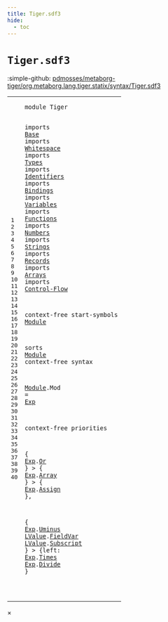 ```yaml
---
title: Tiger.sdf3
hide:
  - toc
---
```


# `Tiger.sdf3`

:simple-github: [pdmosses/metaborg-tiger/org.metaborg.lang.tiger.statix/syntax/Tiger.sdf3]

[pdmosses/metaborg-tiger/org.metaborg.lang.tiger.statix/syntax/Tiger.sdf3]: https://github.com/pdmosses/metaborg-tiger/blob/master/org.metaborg.lang.tiger.statix/syntax/Tiger.sdf3 "The source file on GitHub"

<div class="sdf3"><table class="highlighttable"><tbody><tr><td class="linenos"><div class="linenodiv"><pre><span></span>1
2
3
4
5
6
7
8
9
10
11
12
13
14
15
16
17
18
19
20
21
22
23
24
25
26
27
28
29
30
31
32
33
34
35
36
37
38
39
40
</pre></div></td>
<td class="code"><pre><code><span class="keyword">module</span> <span id="Tiger_1_8" title="Not referenced">Tiger</span>

<span class="keyword">imports</span> <a href="../Base.sdf3/#Base_1_8" id="Base_3_9" title="Defined at ../Base.sdf3 line 1">Base</a>
<span class="keyword">imports</span> <a href="../Whitespace.sdf3/#Whitespace_1_8" id="Whitespace_4_9" title="Defined at ../Whitespace.sdf3 line 1">Whitespace</a>
<span class="keyword">imports</span> <a href="../Types.sdf3/#Types_1_8" id="Types_5_9" title="Defined at ../Types.sdf3 line 1">Types</a>
<span class="keyword">imports</span> <a href="../Identifiers.sdf3/#Identifiers_1_8" id="Identifiers_6_9" title="Defined at ../Identifiers.sdf3 line 1">Identifiers</a>
<span class="keyword">imports</span> <a href="../Bindings.sdf3/#Bindings_1_8" id="Bindings_7_9" title="Defined at ../Bindings.sdf3 line 1">Bindings</a>
<span class="keyword">imports</span> <a href="../Variables.sdf3/#Variables_1_8" id="Variables_8_9" title="Defined at ../Variables.sdf3 line 1">Variables</a>
<span class="keyword">imports</span> <a href="../Functions.sdf3/#Functions_1_8" id="Functions_9_9" title="Defined at ../Functions.sdf3 line 1">Functions</a>
<span class="keyword">imports</span> <a href="../Numbers.sdf3/#Numbers_1_8" id="Numbers_10_9" title="Defined at ../Numbers.sdf3 line 1">Numbers</a>
<span class="keyword">imports</span> <a href="../Strings.sdf3/#Strings_1_8" id="Strings_11_9" title="Defined at ../Strings.sdf3 line 1">Strings</a>
<span class="keyword">imports</span> <a href="../Records.sdf3/#Records_1_8" id="Records_12_9" title="Defined at ../Records.sdf3 line 1">Records</a>
<span class="keyword">imports</span> <a href="../Arrays.sdf3/#Arrays_1_8" id="Arrays_13_9" title="Defined at ../Arrays.sdf3 line 1">Arrays</a>
<span class="keyword">imports</span> <a href="../Control-Flow.sdf3/#Control-Flow_1_8" id="Control-Flow_14_9" title="Defined at ../Control-Flow.sdf3 line 1">Control-Flow</a>

<span class="keyword">context-free start-symbols</span> <a href="#Module_18_7" id="Module_16_28" title="Defined at line 18, 21">Module</a>

<span class="keyword">sorts</span> <a href="#Module_16_28" id="Module_18_7" title="Referenced at line 16">Module</a>
<span class="keyword">context-free syntax</span>

  <a href="#Module_16_28" id="Module_21_3" title="Referenced at line 16">Module</a>.<span class="cons_Constructor"><span id="Mod_21_10" title="Not referenced">Mod</span></span> = <a href="../Variables.sdf3/#Exp_16_3" id="Exp_21_16" title="Defined at ../Variables.sdf3 line 16">Exp</a>

<span class="keyword">context-free priorities</span>

  {
    <a href="../Variables.sdf3/#Exp_16_3" id="Exp_26_5" title="Defined at ../Variables.sdf3 line 16">Exp</a>.<span class="cons_Constructor"><a href="../Numbers.sdf3/#Or_35_7" id="Or_26_9" title="Defined at ../Numbers.sdf3 line 35">Or</a></span>
  } &gt; {
    <a href="../Variables.sdf3/#Exp_16_3" id="Exp_28_5" title="Defined at ../Variables.sdf3 line 16">Exp</a>.<span class="cons_Constructor"><a href="../Arrays.sdf3/#Array_8_7" id="Array_28_9" title="Defined at ../Arrays.sdf3 line 8">Array</a></span>
  } &gt; {
    <a href="../Variables.sdf3/#Exp_16_3" id="Exp_30_5" title="Defined at ../Variables.sdf3 line 16">Exp</a>.<span class="cons_Constructor"><a href="../Control-Flow.sdf3/#Assign_37_7" id="Assign_30_9" title="Defined at ../Control-Flow.sdf3 line 37">Assign</a></span>
  },

  {
    <a href="../Variables.sdf3/#Exp_16_3" id="Exp_34_5" title="Defined at ../Variables.sdf3 line 16">Exp</a>.<span class="cons_Constructor"><a href="../Numbers.sdf3/#Uminus_21_7" id="Uminus_34_9" title="Defined at ../Numbers.sdf3 line 21">Uminus</a></span>
    <a href="../Variables.sdf3/#LValue_14_3" id="LValue_35_5" title="Defined at ../Variables.sdf3 line 14">LValue</a>.<span class="cons_Constructor"><a href="../Records.sdf3/#FieldVar_24_10" id="FieldVar_35_12" title="Defined at ../Records.sdf3 line 24">FieldVar</a></span>
    <a href="../Variables.sdf3/#LValue_14_3" id="LValue_36_5" title="Defined at ../Variables.sdf3 line 14">LValue</a>.<span class="cons_Constructor"><a href="../Arrays.sdf3/#Subscript_12_10" id="Subscript_36_12" title="Defined at ../Arrays.sdf3 line 12">Subscript</a></span>
  } &gt; {<span class="keyword">left</span>:
    <a href="../Variables.sdf3/#Exp_16_3" id="Exp_38_5" title="Defined at ../Variables.sdf3 line 16">Exp</a>.<span class="cons_Constructor"><a href="../Numbers.sdf3/#Times_22_7" id="Times_38_9" title="Defined at ../Numbers.sdf3 line 22">Times</a></span>
    <a href="../Variables.sdf3/#Exp_16_3" id="Exp_39_5" title="Defined at ../Variables.sdf3 line 16">Exp</a>.<span class="cons_Constructor"><a href="../Numbers.sdf3/#Divide_23_7" id="Divide_39_9" title="Defined at ../Numbers.sdf3 line 23">Divide</a></span>
  }

</code></pre></td></tr></tbody></table></div>

<div id="modal">
  <div id="modal-content">
    <span id="modal-close">&times;</span>
    <h2 id="modal-h2"></h2>
    <p  id="modal-p"></p>
    <ul id="modal-ul"></ul>
  </div>
</div>
